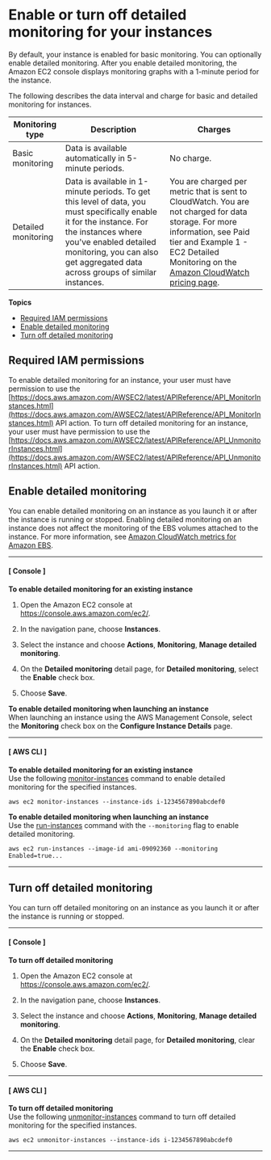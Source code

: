 # Enable or turn off detailed monitoring for your instances<a name="using-cloudwatch-new"></a>

By default, your instance is enabled for basic monitoring\. You can optionally enable detailed monitoring\. After you enable detailed monitoring, the Amazon EC2 console displays monitoring graphs with a 1\-minute period for the instance\.

The following describes the data interval and charge for basic and detailed monitoring for instances\.


| Monitoring type | Description | Charges | 
| --- | --- | --- | 
| Basic monitoring | Data is available automatically in 5\-minute periods\. | No charge\. | 
| Detailed monitoring | Data is available in 1\-minute periods\. To get this level of data, you must specifically enable it for the instance\. For the instances where you've enabled detailed monitoring, you can also get aggregated data across groups of similar instances\. | You are charged per metric that is sent to CloudWatch\. You are not charged for data storage\. For more information, see Paid tier and Example 1 \- EC2 Detailed Monitoring on the [Amazon CloudWatch pricing page](http://aws.amazon.com/cloudwatch/pricing/)\. | 

**Topics**
+ [Required IAM permissions](#iam-detailed-monitoring)
+ [Enable detailed monitoring](#enable-detailed-monitoring)
+ [Turn off detailed monitoring](#disable-detailed-monitoring)

## Required IAM permissions<a name="iam-detailed-monitoring"></a>

To enable detailed monitoring for an instance, your user must have permission to use the [https://docs.aws.amazon.com/AWSEC2/latest/APIReference/API_MonitorInstances.html](https://docs.aws.amazon.com/AWSEC2/latest/APIReference/API_MonitorInstances.html) API action\. To turn off detailed monitoring for an instance, your user must have permission to use the [https://docs.aws.amazon.com/AWSEC2/latest/APIReference/API_UnmonitorInstances.html](https://docs.aws.amazon.com/AWSEC2/latest/APIReference/API_UnmonitorInstances.html) API action\. 

## Enable detailed monitoring<a name="enable-detailed-monitoring"></a>

You can enable detailed monitoring on an instance as you launch it or after the instance is running or stopped\. Enabling detailed monitoring on an instance does not affect the monitoring of the EBS volumes attached to the instance\. For more information, see [Amazon CloudWatch metrics for Amazon EBS](using_cloudwatch_ebs.md)\.

------
#### [ Console ]

**To enable detailed monitoring for an existing instance**

1. Open the Amazon EC2 console at [https://console\.aws\.amazon\.com/ec2/](https://console.aws.amazon.com/ec2/)\.

1. In the navigation pane, choose **Instances**\.

1. Select the instance and choose **Actions**, **Monitoring**, **Manage detailed monitoring**\.

1. On the **Detailed monitoring** detail page, for **Detailed monitoring**, select the **Enable** check box\.

1. Choose **Save**\.

**To enable detailed monitoring when launching an instance**  
When launching an instance using the AWS Management Console, select the **Monitoring** check box on the **Configure Instance Details** page\.

------
#### [ AWS CLI ]

**To enable detailed monitoring for an existing instance**  
Use the following [monitor\-instances](https://docs.aws.amazon.com/cli/latest/reference/ec2/monitor-instances.html) command to enable detailed monitoring for the specified instances\.

```
aws ec2 monitor-instances --instance-ids i-1234567890abcdef0
```

**To enable detailed monitoring when launching an instance**  
Use the [run\-instances](https://docs.aws.amazon.com/cli/latest/reference/ec2/run-instances.html) command with the `--monitoring` flag to enable detailed monitoring\.

```
aws ec2 run-instances --image-id ami-09092360 --monitoring Enabled=true...
```

------

## Turn off detailed monitoring<a name="disable-detailed-monitoring"></a>

You can turn off detailed monitoring on an instance as you launch it or after the instance is running or stopped\.

------
#### [ Console ]

**To turn off detailed monitoring**

1. Open the Amazon EC2 console at [https://console\.aws\.amazon\.com/ec2/](https://console.aws.amazon.com/ec2/)\.

1. In the navigation pane, choose **Instances**\.

1. Select the instance and choose **Actions**, **Monitoring**, **Manage detailed monitoring**\.

1. On the **Detailed monitoring** detail page, for **Detailed monitoring**, clear the **Enable** check box\.

1. Choose **Save**\.

------
#### [ AWS CLI ]

**To turn off detailed monitoring**  
Use the following [unmonitor\-instances](https://docs.aws.amazon.com/cli/latest/reference/ec2/unmonitor-instances.html) command to turn off detailed monitoring for the specified instances\.

```
aws ec2 unmonitor-instances --instance-ids i-1234567890abcdef0
```

------